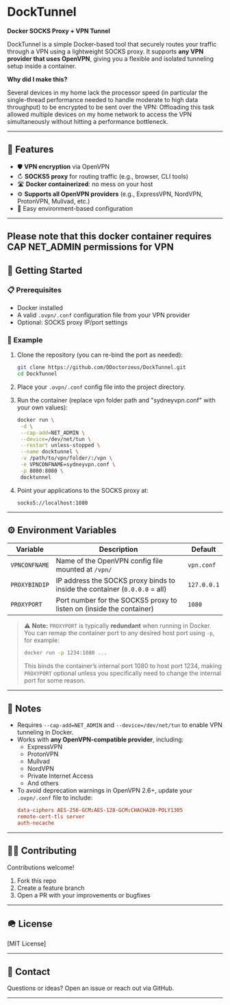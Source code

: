 # DockTunnel

**Docker SOCKS Proxy + VPN Tunnel**

DockTunnel is a simple Docker-based tool that securely routes your traffic through a VPN using a lightweight SOCKS proxy. It supports **any VPN provider that uses OpenVPN**, giving you a flexible and isolated tunneling setup inside a container.

**Why did I make this?**

Several devices in my home lack the processor speed (in particular the single-thread performance needed to handle moderate to high data throughput) to be encrypted to be sent over the VPN: Offloading this task allowed multiple devices on my home network to access the VPN simultaneously without hitting a performance bottleneck.

---

## 🔐 Features

- 🛡 **VPN encryption** via OpenVPN
- ↻ **SOCKS5 proxy** for routing traffic (e.g., browser, CLI tools)
- 🛣 **Docker containerized**: no mess on your host
- ⚙️ **Supports all OpenVPN providers** (e.g., ExpressVPN, NordVPN, ProtonVPN, Mullvad, etc.)
- 🧹 Easy environment-based configuration

---

## **Please note that this docker container requires CAP NET_ADMIN permissions for VPN**

## 🚀 Getting Started

### 📋 Prerequisites

- Docker installed
- A valid `.ovpn/.conf` configuration file from your VPN provider
- Optional: SOCKS proxy IP/port settings

### 🧪 Example

1. Clone the repository (you can re-bind the port as needed):
   ```bash
   git clone https://github.com/DDoctorzeus/DockTunnel.git
   cd DockTunnel
   ```

2. Place your `.ovpn/.conf` config file into the project directory.

3. Run the container (replace vpn folder path and "sydneyvpn.conf" with your own values):
   ```bash
   docker run \
    -d \
    --cap-add=NET_ADMIN \
    --device=/dev/net/tun \
    --restart unless-stopped \
    --name docktunnel \
    -v /path/to/vpn/folder/:/vpn \
    -e VPNCONFNAME=sydneyvpn.conf \
    -p 8080:8080 \
    docktunnel
   ```

4. Point your applications to the SOCKS proxy at:
   ```
   socks5://localhost:1080
   ```

---

## ⚙️ Environment Variables

| Variable       | Description                                                                 | Default      |
|----------------|-----------------------------------------------------------------------------|--------------|
| `VPNCONFNAME`  | Name of the OpenVPN config file mounted at `/vpn/`                          | `vpn.conf`   |
| `PROXYBINDIP`  | IP address the SOCKS proxy binds to inside the container (`0.0.0.0` = all) | `127.0.0.1`  |
| `PROXYPORT`    | Port number for the SOCKS5 proxy to listen on (inside the container)        | `1080`       |

> ⚠️ **Note:** `PROXYPORT` is typically **redundant** when running in Docker. You can remap the container port to any desired host port using `-p`, for example:
> ```bash
> docker run -p 1234:1080 ...
> ```
> This binds the container’s internal port 1080 to host port 1234, making `PROXYPORT` optional unless you specifically need to change the internal port for some reason.

---

## 📅 Notes

- Requires `--cap-add=NET_ADMIN` and `--device=/dev/net/tun` to enable VPN tunneling in Docker.
- Works with **any OpenVPN-compatible provider**, including:
  - ExpressVPN
  - ProtonVPN
  - Mullvad
  - NordVPN
  - Private Internet Access
  - And others
- To avoid deprecation warnings in OpenVPN 2.6+, update your `.ovpn/.conf` file to include:
  ```conf
  data-ciphers AES-256-GCM:AES-128-GCM:CHACHA20-POLY1305
  remote-cert-tls server
  auth-nocache
  ```

---

## 🧑‍💻 Contributing

Contributions welcome!

1. Fork this repo
2. Create a feature branch
3. Open a PR with your improvements or bugfixes

---

## 🪖 License

[MIT License]

---

## 🤝 Contact

Questions or ideas? Open an issue or reach out via GitHub.

---
